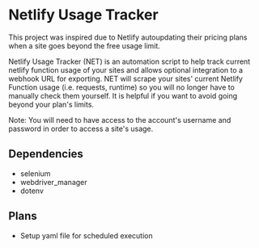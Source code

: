 # Netlify Usage Tracker
This project was inspired due to Netlify autoupdating their pricing plans when a site goes beyond the free usage limit.

Netlify Usage Tracker (NET) is an automation script to help track current netlify function usage of your sites and allows optional integration to a webhook URL for exporting. 
NET will scrape your sites' current Netlify Function usage (i.e. requests, runtime) so you will no longer have to manually check them yourself. It is helpful if you want to avoid going beyond your plan's limits. 

Note: You will need to have access to the account's username and password in order to access a site's usage.

## Dependencies
- selenium
- webdriver_manager
- dotenv

## Plans
- Setup yaml file for scheduled execution
